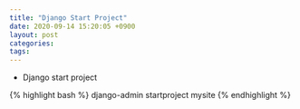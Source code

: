 ```yaml
---
title: "Django Start Project"
date: 2020-09-14 15:20:05 +0900
layout: post
categories: 
tags: 
---
```


-   Django start project

{% highlight bash %}
django-admin startproject mysite
{% endhighlight %}
